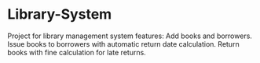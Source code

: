 # Library-System
Project for library management system
features: 
  Add books and borrowers.
  Issue books to borrowers with automatic return date calculation.
  Return books with fine calculation for late returns.
